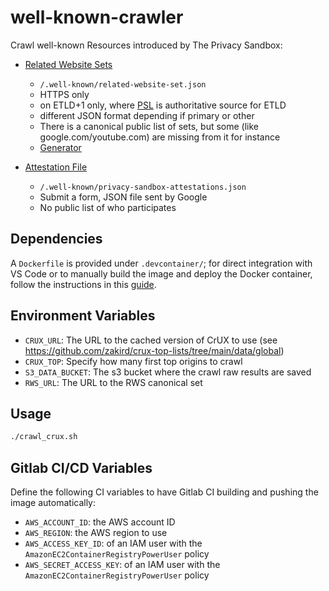 # well-known-crawler

Crawl well-known Resources introduced by The Privacy Sandbox:

- [Related Website Sets](https://github.com/GoogleChrome/related-website-sets)
  - `/.well-known/related-website-set.json`
  - HTTPS only
  - on ETLD+1 only, where [PSL](https://publicsuffix.org/) is authoritative source for ETLD
  - different JSON format depending if primary or other
  - There is a canonical public list of sets, but some (like google.com/youtube.com) are missing from it for instance
  - [Generator](https://rws-json-generator.ue.r.appspot.com/)

- [Attestation File](https://github.com/privacysandbox/attestation)
  - `/.well-known/privacy-sandbox-attestations.json`
  - Submit a form, JSON file sent by Google
  - No public list of who participates

## Dependencies

A `Dockerfile` is provided under `.devcontainer/`; for direct integration with
VS Code or to manually build the image and deploy the Docker container, follow
the instructions in this [guide](https://gist.github.com/yohhaan/b492e165b77a84d9f8299038d21ae2c9).

## Environment Variables

- `CRUX_URL`: The URL to the cached version of CrUX to use (see https://github.com/zakird/crux-top-lists/tree/main/data/global)
- `CRUX_TOP`: Specify how many first top origins to crawl
- `S3_DATA_BUCKET`: The s3 bucket where the crawl raw results are saved
- `RWS_URL`: The URL to the RWS canonical set

## Usage

```bash
./crawl_crux.sh
```

## Gitlab CI/CD Variables

Define the following CI variables to have Gitlab CI building and pushing the
image automatically:
- `AWS_ACCOUNT_ID`: the AWS account ID
- `AWS_REGION`: the AWS region to use
- `AWS_ACCESS_KEY_ID`: of an IAM user with the `AmazonEC2ContainerRegistryPowerUser` policy
- `AWS_SECRET_ACCESS_KEY`: of an IAM user with the `AmazonEC2ContainerRegistryPowerUser` policy

